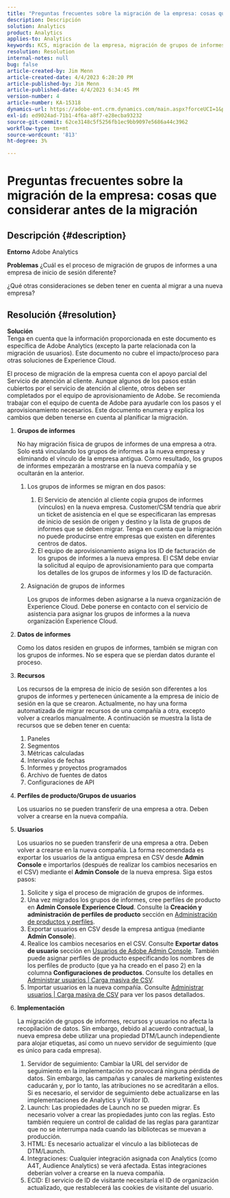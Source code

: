 ```yaml
---
title: "Preguntas frecuentes sobre la migración de la empresa: cosas que considerar antes de la migración"
description: Descripción
solution: Analytics
product: Analytics
applies-to: Analytics
keywords: KCS, migración de la empresa, migración de grupos de informes, Adobe Analytics, Admin Console, preguntas frecuentes, nueva empresa, aprovisionamiento, CSM, equipo de cuenta de Adobe, preguntas frecuentes
resolution: Resolution
internal-notes: null
bug: false
article-created-by: Jim Menn
article-created-date: 4/4/2023 6:28:20 PM
article-published-by: Jim Menn
article-published-date: 4/4/2023 6:34:45 PM
version-number: 4
article-number: KA-15318
dynamics-url: https://adobe-ent.crm.dynamics.com/main.aspx?forceUCI=1&pagetype=entityrecord&etn=knowledgearticle&id=537db277-16d3-ed11-a7c7-6045bd006b4b
exl-id: ed9024ad-71b1-4f6a-a8f7-e28ecba93232
source-git-commit: 62ce3148c5f5256fb1ec9bb9097e5686a44c3962
workflow-type: tm+mt
source-wordcount: '813'
ht-degree: 3%

---
```


# Preguntas frecuentes sobre la migración de la empresa: cosas que considerar antes de la migración

## Descripción {#description}


<b>Entorno</b>
Adobe Analytics

<b>Problemas</b>
¿Cuál es el proceso de migración de grupos de informes a una empresa de inicio de sesión diferente?

¿Qué otras consideraciones se deben tener en cuenta al migrar a una nueva empresa?


## Resolución {#resolution}


<b>Solución</b>
<br>Tenga en cuenta que la información proporcionada en este documento es específica de Adobe Analytics (excepto la parte relacionada con la migración de usuarios). Este documento no cubre el impacto/proceso para otras soluciones de Experience Cloud.<br>




El proceso de migración de la empresa cuenta con el apoyo parcial del Servicio de atención al cliente. Aunque algunos de los pasos están cubiertos por el servicio de atención al cliente, otros deben ser completados por el equipo de aprovisionamiento de Adobe. Se recomienda trabajar con el equipo de cuenta de Adobe para ayudarle con los pasos y el aprovisionamiento necesarios. Este documento enumera y explica los cambios que deben tenerse en cuenta al planificar la migración.

1. <b>Grupos de informes</b>

   No hay migración física de grupos de informes de una empresa a otra. Solo está vinculando los grupos de informes a la nueva empresa y eliminando el vínculo de la empresa antigua. Como resultado, los grupos de informes empezarán a mostrarse en la nueva compañía y se ocultarán en la anterior.

   1. Los grupos de informes se migran en dos pasos:
      1. El Servicio de atención al cliente copia grupos de informes (vínculos) en la nueva empresa. Customer/CSM tendría que abrir un ticket de asistencia en el que se especificaran las empresas de inicio de sesión de origen y destino y la lista de grupos de informes que se deben migrar. Tenga en cuenta que la migración no puede producirse entre empresas que existen en diferentes centros de datos.
      2. El equipo de aprovisionamiento asigna los ID de facturación de los grupos de informes a la nueva empresa. El CSM debe enviar la solicitud al equipo de aprovisionamiento para que comparta los detalles de los grupos de informes y los ID de facturación.
   2. Asignación de grupos de informes

      Los grupos de informes deben asignarse a la nueva organización de Experience Cloud. Debe ponerse en contacto con el servicio de asistencia para asignar los grupos de informes a la nueva organización Experience Cloud.
2. <b>Datos de informes</b>

   Como los datos residen en grupos de informes, también se migran con los grupos de informes. No se espera que se pierdan datos durante el proceso.
3. <b>Recursos</b>

   Los recursos de la empresa de inicio de sesión son diferentes a los grupos de informes y pertenecen únicamente a la empresa de inicio de sesión en la que se crearon. Actualmente, no hay una forma automatizada de migrar recursos de una compañía a otra, excepto volver a crearlos manualmente. A continuación se muestra la lista de recursos que se deben tener en cuenta:

   1. Paneles
   2. Segmentos
   3. Métricas calculadas 
   4. Intervalos de fechas
   5. Informes y proyectos programados
   6. Archivo de fuentes de datos
   7. Configuraciones de API
4. <b>Perfiles de producto/Grupos de usuarios</b>

   Los usuarios no se pueden transferir de una empresa a otra. Deben volver a crearse en la nueva compañía.
5. <b>Usuarios</b>

   Los usuarios no se pueden transferir de una empresa a otra. Deben volver a crearse en la nueva compañía. La forma recomendada es exportar los usuarios de la antigua empresa en CSV desde <b>Admin Console</b> e importarlos (después de realizar los cambios necesarios en el CSV) mediante el <b>Admin Console</b> de la nueva empresa. Siga estos pasos:

   1. Solicite y siga el proceso de migración de grupos de informes.
   2. Una vez migrados los grupos de informes, cree perfiles de producto en <b>Admin Console Experience Cloud</b>. Consulte la <b>Creación y administración de perfiles de producto</b> sección en [Administración de productos y perfiles](https://helpx.adobe.com/in/enterprise/using/manage-products-and-profiles.html).
   3. Exportar usuarios en CSV desde la empresa antigua (mediante <b>Admin Console</b>).
   4. Realice los cambios necesarios en el CSV. Consulte <b>Exportar datos de usuario</b> sección en [Usuarios de Adobe Admin Console](https://helpx.adobe.com/in/enterprise/using/users.html). También puede asignar perfiles de producto especificando los nombres de los perfiles de producto (que ya ha creado en el paso 2) en la columna <b>Configuraciones de productos</b>. Consulte los detalles en [Administrar usuarios | Carga masiva de CSV](https://helpx.adobe.com/in/enterprise/using/bulk-upload-users.html).
   5. Importar usuarios en la nueva compañía. Consulte [Administrar usuarios | Carga masiva de CSV](https://helpx.adobe.com/in/enterprise/using/bulk-upload-users.html) para ver los pasos detallados.
6. <b>Implementación</b>

   La migración de grupos de informes, recursos y usuarios no afecta la recopilación de datos. Sin embargo, debido al acuerdo contractual, la nueva empresa debe utilizar una propiedad DTM/Launch independiente para alojar etiquetas, así como un nuevo servidor de seguimiento (que es único para cada empresa).

   1. Servidor de seguimiento: Cambiar la URL del servidor de seguimiento en la implementación no provocará ninguna pérdida de datos. Sin embargo, las campañas y canales de marketing existentes caducarán y, por lo tanto, las atribuciones no se acreditarán a ellos. Si es necesario, el servidor de seguimiento debe actualizarse en las implementaciones de Analytics y Visitor ID.
   2. Launch: Las propiedades de Launch no se pueden migrar. Es necesario volver a crear las propiedades junto con las reglas. Esto también requiere un control de calidad de las reglas para garantizar que no se interrumpa nada cuando las bibliotecas se muevan a producción.
   3. HTML: Es necesario actualizar el vínculo a las bibliotecas de DTM/Launch.
   4. Integraciones: Cualquier integración asignada con Analytics (como A4T, Audience Analytics) se verá afectada. Estas integraciones deberían volver a crearse en la nueva compañía.
   5. ECID: El servicio de ID de visitante necesitaría el ID de organización actualizado, que restablecerá las cookies de visitante del usuario.
